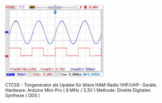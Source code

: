 ![bild](scope.jpg)

CTCSS - Tongenerator als Update für ältere HAM-Radio VHF/UHF- Geräte.
Hardware: Arduino Mini-Pro ( 8 MHz / 3.3V ) 
Methode: Direkte Digitalen Synthese ( DDS )
